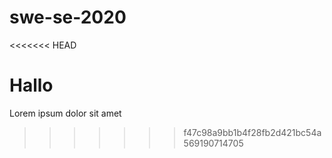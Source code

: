 # swe-se-2020
<<<<<<< HEAD

Hallo
=======
Lorem ipsum dolor sit amet
>>>>>>> f47c98a9bb1b4f28fb2d421bc54a569190714705
